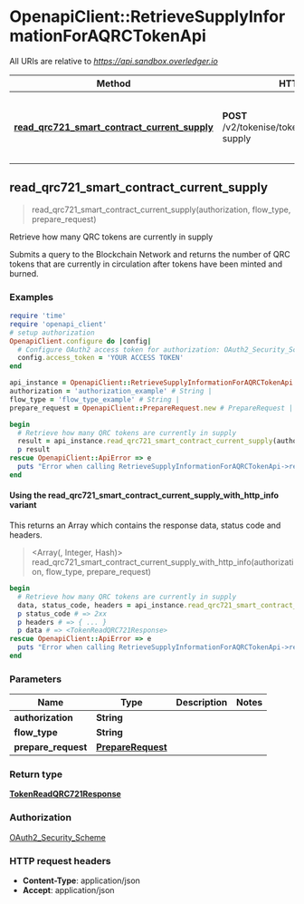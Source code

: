 # OpenapiClient::RetrieveSupplyInformationForAQRCTokenApi

All URIs are relative to *https://api.sandbox.overledger.io*

| Method | HTTP request | Description |
| ------ | ------------ | ----------- |
| [**read_qrc721_smart_contract_current_supply**](RetrieveSupplyInformationForAQRCTokenApi.md#read_qrc721_smart_contract_current_supply) | **POST** /v2/tokenise/tokens/{flowType}/current-supply | Retrieve how many QRC tokens are currently in supply |


## read_qrc721_smart_contract_current_supply

> <TokenReadQRC721Response> read_qrc721_smart_contract_current_supply(authorization, flow_type, prepare_request)

Retrieve how many QRC tokens are currently in supply

Submits a query to the Blockchain Network and returns the number of QRC tokens that are currently in circulation after tokens have been minted and burned.

### Examples

```ruby
require 'time'
require 'openapi_client'
# setup authorization
OpenapiClient.configure do |config|
  # Configure OAuth2 access token for authorization: OAuth2_Security_Scheme
  config.access_token = 'YOUR ACCESS TOKEN'
end

api_instance = OpenapiClient::RetrieveSupplyInformationForAQRCTokenApi.new
authorization = 'authorization_example' # String | 
flow_type = 'flow_type_example' # String | 
prepare_request = OpenapiClient::PrepareRequest.new # PrepareRequest | 

begin
  # Retrieve how many QRC tokens are currently in supply
  result = api_instance.read_qrc721_smart_contract_current_supply(authorization, flow_type, prepare_request)
  p result
rescue OpenapiClient::ApiError => e
  puts "Error when calling RetrieveSupplyInformationForAQRCTokenApi->read_qrc721_smart_contract_current_supply: #{e}"
end
```

#### Using the read_qrc721_smart_contract_current_supply_with_http_info variant

This returns an Array which contains the response data, status code and headers.

> <Array(<TokenReadQRC721Response>, Integer, Hash)> read_qrc721_smart_contract_current_supply_with_http_info(authorization, flow_type, prepare_request)

```ruby
begin
  # Retrieve how many QRC tokens are currently in supply
  data, status_code, headers = api_instance.read_qrc721_smart_contract_current_supply_with_http_info(authorization, flow_type, prepare_request)
  p status_code # => 2xx
  p headers # => { ... }
  p data # => <TokenReadQRC721Response>
rescue OpenapiClient::ApiError => e
  puts "Error when calling RetrieveSupplyInformationForAQRCTokenApi->read_qrc721_smart_contract_current_supply_with_http_info: #{e}"
end
```

### Parameters

| Name | Type | Description | Notes |
| ---- | ---- | ----------- | ----- |
| **authorization** | **String** |  |  |
| **flow_type** | **String** |  |  |
| **prepare_request** | [**PrepareRequest**](PrepareRequest.md) |  |  |

### Return type

[**TokenReadQRC721Response**](TokenReadQRC721Response.md)

### Authorization

[OAuth2_Security_Scheme](../README.md#OAuth2_Security_Scheme)

### HTTP request headers

- **Content-Type**: application/json
- **Accept**: application/json

